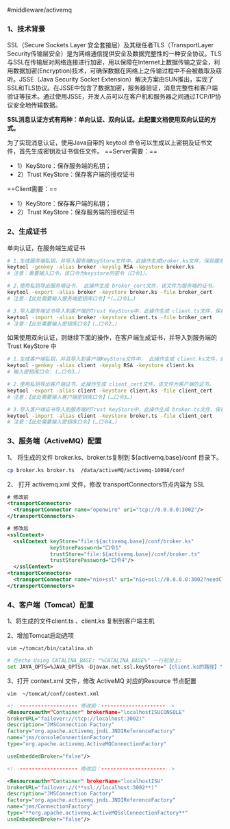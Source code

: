 #middleware/activemq 

### 1、技术背景

SSL（Secure Sockets Layer 安全套接层）及其继任者TLS（TransportLayer Security传输层安全）是为网络通信提供安全及数据完整性的一种安全协议。TLS与SSL在传输层对网络连接进行加密，用以保障在Internet上数据传输之安全，利用数据加密(Encryption)技术，可确保数据在网络上之传输过程中不会被截取及窃听。JSSE（Java Security Socket Extension）解决方案由SUN推出，实现了SSL和TLS协议。在JSSE中包含了数据加密，服务器验证，消息完整性和客户端验证等技术。通过使用JSSE，开发人员可以在客户机和服务器之间通过TCP/IP协议安全地传输数据。

**SSL消息认证方式有两种：单向认证、双向认证。此配置文档使用双向认证的方式。**

为了实现消息认证，使用Java自带的 keytool 命令可以生成以上密钥及证书文件，首先生成密钥及证书信任文件。
==Server需要：==
- 1）KeyStore：保存服务端的私钥；
- 2）Trust KeyStore：保存客户端的授权证书

==Client需要：==
- 1）KeyStore：保存客户端的私钥；
- 2）Trust KeyStore：保存服务端的授权证书


### 2、生成证书

单向认证，在服务端生成证书

```bash
# 1.生成服务端私钥，并导入服务端KeyStore文件中，此操作生成broker.ks文件，保存服务端私钥，供服务端使用。
keytool -genkey -alias broker -keyalg RSA -keystore broker.ks
# 注意：需要输入口令，该口令为keystore的密令（口令1）。

# 2.使用私钥导出服务端证书， 此操作生成 broker_cert文件，该文件为服务端的证书。
keytool -export -alias broker -keystore broker.ks -file broker_cert
# 注意：【此处需要输入服务端密钥库口令】*(…口令1…)

# 3.导入服务端证书导入到客户端的Trust KeyStore中，此操作生成 client.ts文件，保存服务端证书，供客户端使用
keytool -import -alias broker -keystore client.ts -file broker_cert
# 注意：【此处需要输入密钥库口令】(…口令2…)
```



如果使用双向认证，则继续下面的操作，在客户端生成证书，并导入到服务端的Trust KeyStore 中

```bash
# 1.生成客户端私钥，并且导入到客户端KeyStore文件中， 此操作生成 client.ks文件，保存客户端私钥，供客户端使用。
keytool -genkey -alias client -keyalg RSA -keystore client.ks
# 输入密钥库口令: (…口令3…)

# 2.使用私钥导出客户端证书，此操作生成 client_cert文件，该文件为客户端的证书。
keytool -export -alias client -keystore client.ks -file client_cert
# 注意：【此处需要输入客户端密钥库口令】(…口令3…)

# 3.导入客户端证书导入到服务端的Trust KeyStore中，此操作生成 broker.ts文件，保存客户端证书，供服务端使用
keytool -import -alias client -keystore broker.ts -file client_cert
# 注意：【此处需要输入密钥库口令】(…口令4…)
```



### 3、服务端（ActiveMQ）配置

1、 将生成的文件 broker.ks、broker.ts复制到 \${activemq.base}/conf 目录下。

```bash
cp broker.ks broker.ts  /data/activeMQ/activemq-10098/conf
```

2、 打开 activemq.xml 文件，修改 transportConnectors节点内容为 SSL

```xml
# 修改前
<transportConnectors>
  <transportConnector name="openwire" uri="tcp://0.0.0.0:3002"/> 
</transportConnectors>

# 修改后
<sslContext> 
  <sslContext keyStore="file:${activemq.base}/conf/broker.ks" 
              keyStorePassword="口令1" 
              trustStore="file:${activemq.base}/conf/broker.ts" 
              trustStorePassword="口令4"/> 
  </sslContext> 
<transportConnectors> 
  <transportConnector name="nio+ssl" uri="nio+ssl://0.0.0.0:3002?needClientAuth=true" />   <!-- 使用 needClientAuth=true 开启双向认证-->
</transportConnectors>

```


### 4、客户端（Tomcat）配置

1、将生成的文件client.ts 、client.ks 复制到客户端主机

2、增加Tomcat启动选项

`vim ~/tomcat/bin/catalina.sh`

```sh
# 在echo Using CATALINA_BASE: "%CATALINA_BASE%" 一行前加上: 
set JAVA_OPTS=%JAVA_OPTS% -Djavax.net.ssl.keyStore="【client.ks的路径】" -Djavax.net.ssl.keyStorePassword="【口令3】"-Djavax.net.ssl.trustStore="【client.ts的路径】" -Djavax.net.ssl.trustStorePassword="【口令2】"

```



3、打开 context.xml 文件，修改 ActiveMQ 对应的Resource 节点配置

`vim  ~/tomcat/conf/context.xml`

```xml
<!--------------------- 修改前：----------------------->
<Resourceauth="Container" brokerName="localhostISUCONSOLE" 
brokerURL="failover://(tcp://localhost:3002)"
description="JMSConnection Factory"
factory="org.apache.activemq.jndi.JNDIReferenceFactory"
name="jms/consoleConnectionFactory"
type="org.apache.activemq.ActiveMQConnectionFactory"

useEmbeddedBroker="false"/>

<!--------------------- 修改后：----------------------->

<Resourceauth="Container" brokerName="localhostISU"
brokerURL="failover://(**ssl://localhost:3002**)"
description="JMSConnection Factory"
factory="org.apache.activemq.jndi.JNDIReferenceFactory"
name="jms/ConnectionFactory"
type="**org.apache.activemq.ActiveMQSslConnectionFactory**"
useEmbeddedBroker="false"/>

```




